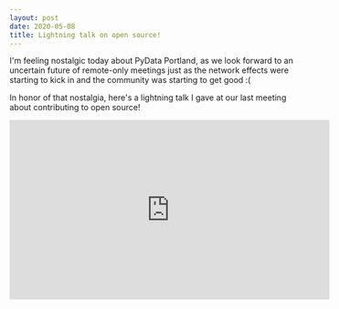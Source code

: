 ```yaml
---
layout: post
date: 2020-05-08
title: Lightning talk on open source!
---
```


I'm feeling nostalgic today about PyData Portland, as we look forward to an uncertain future of remote-only meetings just as the network effects were starting to kick in and the community was starting to get good :( 

In honor of that nostalgia, here's a lightning talk I gave at our last meeting about contributing to open source!

<iframe width="560" height="315" src="https://www.youtube.com/embed/6qwuBLgMcas" frameborder="0" allow="accelerometer; autoplay; encrypted-media; gyroscope; picture-in-picture" allowfullscreen></iframe>


